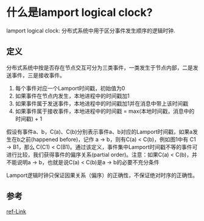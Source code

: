 # 什么是lamport logical clock?

lamport logical clock: 分布式系统中用于区分事件发生顺序的逻辑时钟.

## 定义

分布式系统中按是否存在节点交互可分为三类事件，一类发生于节点内部，二是发送事件，三是接收事件。

1. 每个事件对应一个Lamport时间戳，初始值为0
2. 如果事件在节点内发生，本地进程中的时间戳加1
3. 如果事件属于发送事件，本地进程中的时间戳加1并在消息中带上该时间戳
4. 如果事件属于接收事件，本地进程中的时间戳 = max(本地时间戳，消息中的时间戳) + 1

假设有事件a、b，C(a)、C(b)分别表示事件a、b对应的Lamport时间戳，如果a发生在b之前(happened before)，记作 a -> b，则有C(a) < C(b)，例如图1中有 C1 -> B1，那么 C(C1) < C(B1)。通过该定义，事件集中Lamport时间戳不等的事件可进行比较，我们获得事件的偏序关系(partial order)。注意：如果C(a) < C(b)，并不能说明a -> b，也就是说C(a) < C(b)是a -> b的必要不充分条件

Lamport逻辑时钟只保证因果关系（偏序）的正确性，不保证绝对时序的正确性。

## 参考

[ref-Link](https://zhuanlan.zhihu.com/p/56146800/)
